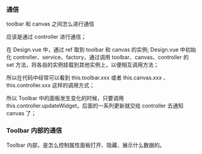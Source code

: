 ### 通信

toolbar 和 canvas 之间怎么进行通信

应该是通过 controller 进行通信；

在 Design.vue 中，通过 ref 取到 toolbar 和 canvas 的实例;
Design.vue 中初始化 controller、service、factory，通过调用 toolbar、canvas、controller 的 set 方法，将各自的实例挂载到其他实例上，以便相互调用方法；

所以在代码中经常可以看到 this.toolbar.xxx 或者 this.canvas.xxx 、this.controller.xxx 这样的调用方式；

所以 Toolbar 中的面板发生变化的时候，只要调用 this.controller.updateWidget，后面的一系列更新就交给 controller 去通知 canvas 了；

### Toolbar 内部的通信

Toolbar 内部，是怎么控制属性面板打开、隐藏、展示什么数据的。
